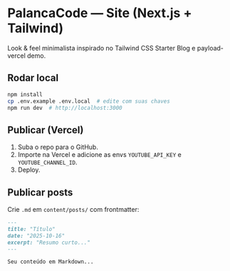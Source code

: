 # PalancaCode — Site (Next.js + Tailwind)

Look & feel minimalista inspirado no Tailwind CSS Starter Blog e payload-vercel demo.

## Rodar local
```bash
npm install
cp .env.example .env.local  # edite com suas chaves
npm run dev  # http://localhost:3000
```

## Publicar (Vercel)
1. Suba o repo para o GitHub.
2. Importe na Vercel e adicione as envs `YOUTUBE_API_KEY` e `YOUTUBE_CHANNEL_ID`.
3. Deploy.

## Publicar posts
Crie `.md` em `content/posts/` com frontmatter:
```md
---
title: "Título"
date: "2025-10-16"
excerpt: "Resumo curto..."
---

Seu conteúdo em Markdown...
```
